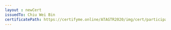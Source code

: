 ```yaml
--- 
layout : newCert 
issuedTo: Chiu Wei Bin 
certificatePath: https://certifyme.online/ATAGTR2020/img/cert/participant/ChiuWeiBin_b88c1.png
--- 
```


